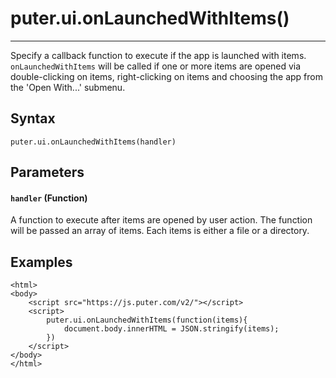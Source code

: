 # puter.ui.onLaunchedWithItems()
* * *

Specify a callback function to execute if the app is launched with items. `onLaunchedWithItems` will be called if one or more items are opened via double-clicking on items, right-clicking on items and choosing the app from the 'Open With...' submenu.

[](#syntax)Syntax
-----------------

```
puter.ui.onLaunchedWithItems(handler)

```


[](#parameters)Parameters
-------------------------

#### [](#-code-handler-code-function-)`handler` (Function)

A function to execute after items are opened by user action. The function will be passed an array of items. Each items is either a file or a directory.

[](#examples)Examples
---------------------

```
<html>
<body>
    <script src="https://js.puter.com/v2/"></script>
    <script>
        puter.ui.onLaunchedWithItems(function(items){
            document.body.innerHTML = JSON.stringify(items);
        })
    </script>
</body>
</html>

```

